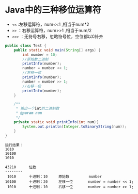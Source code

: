 # Java中的三种移位运算符
- `<<` :左移运算符，num<<1 ,相当于num*2
- `>>` ：右移运算符，num>>1 ,相当于num/2
- `>>>` ：无符号右移，忽略符号位，空位都以0补齐

```java
public class Test {
    public static void main(String[] args) {
        int number = 10;
        //原始数二进制
        printInfo(number);
        number = number << 1;
        //左移一位
        printInfo(number);
        number = number >> 1;
        //右移一位
        printInfo(number);
    }

    /**
     * 输出一个int的二进制数
     * @param num
     */
    private static void printInfo(int num){
        System.out.println(Integer.toBinaryString(num));
    }
}
```
```text
运行结果：
1010
10100
1010
```
```text
43210      位数
--------
 1010      十进制：10     原始数         number
10100      十进制：20     左移一位       number = number << 1;
 1010      十进制：10     右移一位       number = number >> 1;
```
